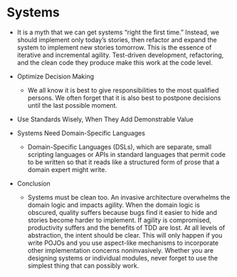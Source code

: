 # Systems

- It is a myth that we can get systems “right the first time.” Instead, we should implement only today’s stories, then refactor and expand the system to implement new stories tomorrow. This is the essence of iterative and incremental agility. Test-driven development, refactoring, and the clean code they produce make this work at the code level.

- Optimize Decision Making
    - We all know it is best to give responsibilities to the most qualified persons. We often forget that it is also best to postpone decisions until the last possible moment.
                

- Use Standards Wisely, When They Add Demonstrable Value
                

- Systems Need Domain-Specific Languages
    - Domain-Specific Languages (DSLs), which are separate, small scripting languages or APIs in standard languages that permit code to be written so that it reads like a structured form of prose that a domain expert might write.
                
- Conclusion 
    - Systems must be clean too. An invasive architecture overwhelms the domain logic and impacts agility. When the domain logic is obscured, quality suffers because bugs find it easier to hide and stories become harder to implement. If agility is compromised, productivity suffers and the benefits of TDD are lost. At all levels of abstraction, the intent should be clear. This will only happen if you write POJOs and you use aspect-like mechanisms to incorporate other implementation concerns noninvasively. Whether you are designing systems or individual modules, never forget to use the simplest thing that can possibly work.